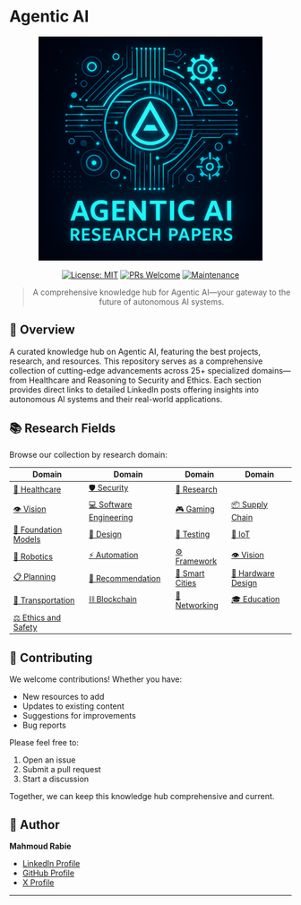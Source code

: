 # Agentic AI

<div align="center">

<img src="agenticai.png" alt="Agentic AI Logo" width="400"/>

[![License: MIT](https://img.shields.io/badge/License-MIT-yellow.svg)](https://opensource.org/licenses/MIT)
[![PRs Welcome](https://img.shields.io/badge/PRs-welcome-brightgreen.svg)](http://makeapullrequest.com)
[![Maintenance](https://img.shields.io/badge/Maintained%3F-yes-green.svg)](https://github.com/mahmoudrabie/agentic-ai/graphs/commit-activity)

> A comprehensive knowledge hub for Agentic AI—your gateway to the future of autonomous AI systems.

</div>

## 🌟 Overview

A curated knowledge hub on Agentic AI, featuring the best projects, research, and resources. This repository serves as a comprehensive collection of cutting-edge advancements across 25+ specialized domains—from Healthcare and Reasoning to Security and Ethics. Each section provides direct links to detailed LinkedIn posts offering insights into autonomous AI systems and their real-world applications.

## 📚 Research Fields

Browse our collection by research domain:

| Domain | Domain | Domain | Domain |
|--------|--------|--------|--------|
| [💊 Healthcare](README-healthcare.md) | [🛡️ Security](README-security.md) | [🔬 Research](README-research.md) |  |
| [👁️ Vision](README-vision.md) | [💻 Software Engineering](README-software-engineering.md) | [🎮 Gaming](README-gaming.md) | [📦 Supply Chain](README-supply-chain.md) |
| [🤖 Foundation Models](README-foundation-models.md) | [📐 Design](README-design.md) | [🧪 Testing](README-testing.md) | [🔌 IoT](README-iot.md) |
| [🤖 Robotics](README-robotics.md) | [⚡ Automation](README-automation.md) | [⚙️ Framework](README-framework.md) | [👁️ Vision](README-vision.md) |
| [📋 Planning](README-planning.md) | [🎯 Recommendation](README-recommendation.md) | [🌆 Smart Cities](README-smart-cities.md) | [🔧 Hardware Design](README-hardware-design.md) |
| [🚦 Transportation](README-transportation.md) | [⛓️ Blockchain](README-blockchain.md) | [📡 Networking](README-networking.md) | [🎓 Education](README-education.md) |
| [⚖️ Ethics and Safety](README-ethics-and-safety.md) |  |  |  |

## 🤝 Contributing

We welcome contributions! Whether you have:
- New resources to add
- Updates to existing content
- Suggestions for improvements
- Bug reports

Please feel free to:
1. Open an issue
2. Submit a pull request
3. Start a discussion

Together, we can keep this knowledge hub comprehensive and current.

## 👤 Author

**Mahmoud Rabie**
- [LinkedIn Profile](https://www.linkedin.com/in/mahmoudrabie2004/)
- [GitHub Profile](https://github.com/mahmoudrabie)
- [X Profile](https://x.com/MahRabie)

---

